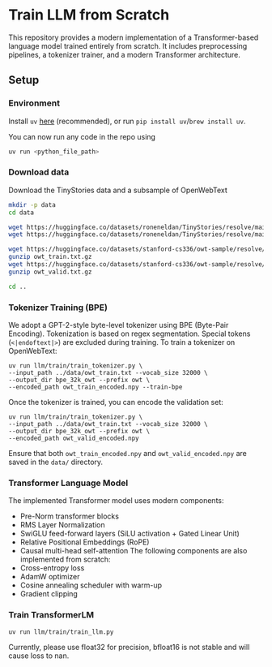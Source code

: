 # Train LLM from Scratch
This repository provides a modern implementation of a Transformer-based language model trained entirely from scratch. It includes preprocessing pipelines, a tokenizer trainer, and a modern Transformer architecture.
## Setup

### Environment
Install `uv` [here](https://github.com/astral-sh/uv) (recommended), or run `pip install uv`/`brew install uv`.

You can now run any code in the repo using
```sh
uv run <python_file_path>
```

### Download data
Download the TinyStories data and a subsample of OpenWebText

``` sh
mkdir -p data
cd data

wget https://huggingface.co/datasets/roneneldan/TinyStories/resolve/main/TinyStoriesV2-GPT4-train.txt
wget https://huggingface.co/datasets/roneneldan/TinyStories/resolve/main/TinyStoriesV2-GPT4-valid.txt

wget https://huggingface.co/datasets/stanford-cs336/owt-sample/resolve/main/owt_train.txt.gz
gunzip owt_train.txt.gz
wget https://huggingface.co/datasets/stanford-cs336/owt-sample/resolve/main/owt_valid.txt.gz
gunzip owt_valid.txt.gz

cd ..
```

### Tokenizer Training (BPE)
We adopt a GPT-2-style byte-level tokenizer using BPE (Byte-Pair Encoding). Tokenization is based on regex segmentation. Special tokens (`<|endoftext|>`) are excluded during training.
To train a tokenizer on OpenWebText:
```
uv run llm/train/train_tokenizer.py \
--input_path ../data/owt_train.txt --vocab_size 32000 \
--output_dir bpe_32k_owt --prefix owt \
--encoded_path owt_train_encoded.npy --train-bpe
```
Once the tokenizer is trained, you can encode the validation set:
```
uv run llm/train/train_tokenizer.py \
--input_path ../data/owt_train.txt --vocab_size 32000 \
--output_dir bpe_32k_owt --prefix owt \
--encoded_path owt_valid_encoded.npy
```
Ensure that both `owt_train_encoded.npy` and `owt_valid_encoded.npy` are saved in the `data/` directory.

### Transformer Language Model
The implemented Transformer model uses modern components:
- Pre-Norm transformer blocks  
- RMS Layer Normalization  
- SwiGLU feed-forward layers (SiLU activation + Gated Linear Unit)  
- Relative Positional Embeddings (RoPE)  
- Causal multi-head self-attention
The following components are also implemented from scratch:
- Cross-entropy loss  
- AdamW optimizer  
- Cosine annealing scheduler with warm-up  
- Gradient clipping

### Train TransformerLM
```
uv run llm/train/train_llm.py
```
Currently, please use float32 for precision, bfloat16 is not stable and will cause loss to nan. 
